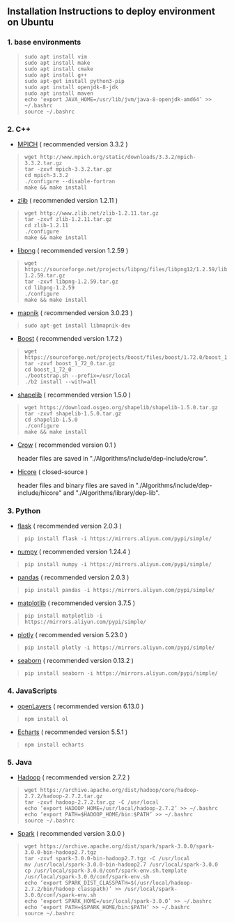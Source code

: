 
## Installation Instructions to deploy environment on Ubuntu

### 1. base environments
> ~~~
> sudo apt install vim
> sudo apt install make
> sudo apt install cmake
> sudo apt install g++
> sudo apt-get install python3-pip 
> sudo apt install openjdk-8-jdk
> sudo apt install maven
> echo ‘export JAVA_HOME=/usr/lib/jvm/java-8-openjdk-amd64’ >> ~/.bashrc
> source ~/.bashrc
> ~~~

### 2. C++
* [MPICH](https://www.mpich.org/) ( recommended version 3.3.2 )
> ~~~
> wget http://www.mpich.org/static/downloads/3.3.2/mpich-3.3.2.tar.gz
> tar -zxvf mpich-3.3.2.tar.gz
> cd mpich-3.3.2
> ./configure --disable-fortran 
> make && make install
> ~~~

* [zlib](http://www.zlib.net/) ( recommended version 1.2.11 )
> ~~~
> wget http://www.zlib.net/zlib-1.2.11.tar.gz
> tar -zxvf zlib-1.2.11.tar.gz
> cd zlib-1.2.11
> ./configure
> make && make install
> ~~~
  
* [libpng](http://www.libpng.org/pub/png//libpng.html) ( recommended version 1.2.59 )
> ~~~
> wget https://sourceforge.net/projects/libpng/files/libpng12/1.2.59/libpng-1.2.59.tar.gz
> tar -zxvf libpng-1.2.59.tar.gz
> cd libpng-1.2.59
> ./configure
> make && make install
> ~~~

* [mapnik](https://mapnik.org) ( recommended version 3.0.23 )
> ~~~
> sudo apt-get install libmapnik-dev
> ~~~

* [Boost](https://www.boost.org) ( recommended version 1.7.2 )
> ~~~
> wget https://sourceforge.net/projects/boost/files/boost/1.72.0/boost_1_72_0.tar.gz
> tar -zxvf boost_1_72_0.tar.gz
> cd boost_1_72_0
> ./bootstrap.sh --prefix=/usr/local
> ./b2 install --with=all
> ~~~

* [shapelib](http://shapelib.maptools.org/) ( recommended version 1.5.0 )
> ~~~
> wget https://download.osgeo.org/shapelib/shapelib-1.5.0.tar.gz
> tar -zxvf shapelib-1.5.0.tar.gz
> cd shapelib-1.5.0
> ./configure
> make && make install
> ~~~

* [Crow](https://github.com/ipkn/crow) ( recommended version 0.1 )

    header files are saved in "./Algorithms/include/dep-include/crow".

* [Hicore](https://gitee.com/CoreSpatial/core-open) ( closed-source )

    header files and binary files are saved in "./Algorithms/include/dep-include/hicore" and "./Algorithms/library/dep-lib".


### 3. Python

* [flask](https://flask.palletsprojects.com/en/2.0.x/) ( recommended version 2.0.3 )
> ~~~
> pip install flask -i https://mirrors.aliyun.com/pypi/simple/
> ~~~

* [numpy](https://numpy.org/) ( recommended version 1.24.4 )
> ~~~
> pip install numpy -i https://mirrors.aliyun.com/pypi/simple/
> ~~~

* [pandas](https://pandas.pydata.org/) ( recommended version 2.0.3 )
> ~~~
> pip install pandas -i https://mirrors.aliyun.com/pypi/simple/
> ~~~

* [matplotlib](https://matplotlib.org/) ( recommended version 3.7.5 )
> ~~~
> pip install matplotlib -i https://mirrors.aliyun.com/pypi/simple/
> ~~~

* [plotly](https://plotly.com/python/) ( recommended version 5.23.0 )
> ~~~
> pip install plotly -i https://mirrors.aliyun.com/pypi/simple/
> ~~~

* [seaborn](https://seaborn.pydata.org/) ( recommended version 0.13.2 )
> ~~~
> pip install seaborn -i https://mirrors.aliyun.com/pypi/simple/
> ~~~


### 4. JavaScripts

* [openLayers](https://openlayers.org/) ( recommended version 6.13.0 )
> ~~~
> npm install ol
> ~~~

* [Echarts](https://echarts.apache.org/zh/index.html) ( recommended version 5.5.1 )
> ~~~
> npm install echarts
> ~~~


### 5. Java

* [Hadoop](https://hadoop.apache.org/) ( recommended version 2.7.2 )
> ~~~
> wget https://archive.apache.org/dist/hadoop/core/hadoop-2.7.2/hadoop-2.7.2.tar.gz
> tar -zxvf hadoop-2.7.2.tar.gz -C /usr/local
> echo ‘export HADOOP_HOME=/usr/local/hadoop-2.7.2’ >> ~/.bashrc
> echo ‘export PATH=$HADOOP_HOME/bin:$PATH’ >> ~/.bashrc
> source ~/.bashrc
> ~~~

* [Spark](https://spark.apache.org/) ( recommended version 3.0.0 )
> ~~~
> wget https://archive.apache.org/dist/spark/spark-3.0.0/spark-3.0.0-bin-hadoop2.7.tgz
> tar -zxvf spark-3.0.0-bin-hadoop2.7.tgz -C /usr/local
> mv /usr/local/spark-3.0.0-bin-hadoop2.7 /usr/local/spark-3.0.0
> cp /usr/local/spark-3.0.0/conf/spark-env.sh.template /usr/local/spark-3.0.0/conf/spark-env.sh
> echo ‘export SPARK_DIST_CLASSPATH=$(/usr/local/hadoop-2.7.2/bin/hadoop classpath)’ >> /usr/local/spark-3.0.0/conf/spark-env.sh
> echo ‘export SPARK_HOME=/usr/local/spark-3.0.0’ >> ~/.bashrc
> echo ‘export PATH=$SPARK_HOME/bin:$PATH’ >> ~/.bashrc
> source ~/.bashrc
> ~~~